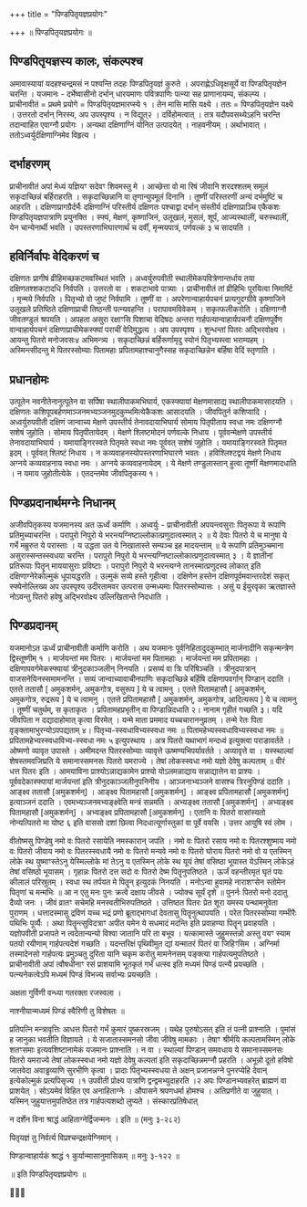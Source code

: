 +++
title = "पिण्डपितृयज्ञप्रयोगः"

+++
॥ पिण्डपितृयज्ञप्रयोगः ॥

## पिण्डपितृयज्ञस्य कालः, संकल्पश्च

अमावास्यायां यदहश्चन्द्रमसं न पश्यन्ति तदहः पिण्डपितृयज्ञं कुरुते । अपराह्णेऽधिवृक्षसूर्ये वा पिण्डपितृयज्ञेन चरन्ति । यजमानः - दर्भेष्वासीनो दर्भान् धारयमाणः पवित्रपाणिः पत्न्या सह प्राणानायम्य, संकल्प्य । प्राचीनावीतं = प्रथमे प्रयोगे = पिण्डपितृयज्ञमारप्स्ये १ । तेन मासि मासि यक्ष्ये । ततः = पिण्डपितृयज्ञेन यक्ष्ये । उत्तरतो दर्भान् निरस्य, अप उपस्पृश्य । न विद्युत्२ । दर्विहोमत्वात् । तत्र यदौपवसथ्येऽहनि चरन्ति तदान्वाहित एवाग्नौ प्रयोगः । अन्यथा दक्षिणाग्निं योनित उत्पादयेत् । नाहवनीयम् । अर्थाभावात् । ततोऽध्वर्युर्दक्षिणाग्निमेव विहृत्य ।

## दर्भाहरणम्

प्राचीनावीतं अपां मेध्यं यज्ञियꣳ सदेवꣳ शिवमस्तु मे । आच्छेत्ता वो मा रिषं जीवानि शरदश्शतम् समूलं सकृदाच्छिन्नं बर्हिराहरति । सकृदाच्छिन्नानि वा तृणान्युपमूलं दिनानि । तूष्णीं परिस्तरणीं अन्यं दर्भमुष्टिं च आहरति । दक्षिणाप्रागग्रैर्दर्भैः दक्षिणाग्निं परिस्तीर्य दक्षिणतः पश्चाद्वा दर्भान् संस्तीर्य दक्षिणाप्राञ्चि एकैकशः पिण्डपितृयज्ञपात्राणि प्रयुनक्ति । स्फ्यं, मेक्षणं, कृष्णाजिनं, उलूखलं, मुसलं, शूर्पं, आज्यस्थालीं, चरुस्थालीं, येन चान्येनार्थी भवति । उपस्तरणाभिघारणार्थं च दर्वीं, मृन्मयपात्रं, पर्णवल्कं ३ च सादयति ।

## हविर्निर्वापः वेदिकरणं च

दक्षिणतः प्रागीषं व्रीहिमच्छकटमवस्थितं भवति । अध्वर्युरुपवीती स्थालीमेकपवित्रेणान्तर्धाय तया दक्षिणतश्शकटादधि निर्वपति । उत्तरतो वा । शकटाभावे पात्र्याः । प्राचीनावीतं तां व्रीहिभिः पूरयित्वा निमार्ष्टि । मृन्मये निर्वपति । पितृभ्यो वो जुष्टं निर्वपामि । तूष्णीं वा । अपरेणान्वाहार्यपचनं प्रत्यगुदग्ग्रीवे कृष्णाजिने उलूखले प्रतिष्ठिते दक्षिणाप्राची तिष्ठन्ती पत्न्यवहन्ति । परापावमविवेकम् । सकृत्फलीकरोति । दक्षिणाग्नौ जीवतण्डुलं श्रपयति । अपहता असुरा रक्षाꣳसि पिशाचा वेदिषदः अन्तरा गार्हपत्यान्वाहार्यपचनौ दक्षिणपूर्वेण वान्वाहार्यपचनं दक्षिणाप्राचीमेकस्फ्यां पराचीं वेदिमुद्धत्य । अप उपस्पृश्य । शुन्धन्तां पितरः अद्भिरवोक्ष्य । आयन्तु पितरो मनोजवसः४ अभिमन्त्र्य । सकृदाच्छिन्नं बर्हिरूर्णामृदु स्योनं पितृभ्यस्त्वा भराम्यहम् । अस्मिन्त्सीदन्तु मे पितरस्सोम्याः पितामहाः प्रपितामहाश्चानुगैस्सह सकृदाच्छिन्नेन बर्हिषा वेदिं स्तृणाति ।

## प्रधानहोमः

उत्पूतेन नवनीतेनानुत्पूतेन वा सर्पिषा स्थालीपाकमभिघार्य, एकस्फ्यायां मेक्षणमासाद्य स्थालीपाकमासादयति । दक्षिणतः कशिपूपबर्हणमाञ्जनमभ्यञ्जनमुदकुम्भमित्येकैकशः आसादयति । जीवपितुर्न कशिप्वादि । अध्वर्युरुपवीती दक्षिणं जान्वाच्य मेक्षणे उपस्तीर्य तेनावदायाभिघार्य सोमाय पितृपीताय स्वधा नमः दक्षिणग्नौ सशेषं जुहोति । सोमाय पितृपीतायेदम् । मेक्षणे श्लिष्टमोदनं पर्णवल्के निधाय । पूर्ववन्मेक्षणे उपस्तीर्य तेनावदायाभिघार्य । यमायाङ्गिरस्वते पितृमते स्वधा नमः पूर्ववत् सशेषं जुहोति । यमायाङ्गिरस्वते पितृमत इदम् । पूर्ववत् श्लिष्टं निधाय । न कव्यवाहनस्योपस्तरणाभिघारणे भवतः । हविश्लिश्टद्वयं मेक्षणे निधाय अग्नये कव्यवाहनाय स्वधा नमः । अग्नये कव्यवाहनायेदम् । ये मेक्षणे तण्डुलास्तान् हुत्वा तूष्णीं मेक्षणमादधाति । न यमाय जुहोतीत्येके । एतदन्तमेव जीवपितृकस्य १।

## पिण्डप्रदानार्थमग्नेः निधानम्

अजीवपितृकस्य यजमानस्य अत ऊर्ध्वं कर्माणि । अध्वर्युः - प्राचीनावीती अपयन्त्वसुराः पितृरूपा ये रूपाणि प्रतिमुच्याचरन्ति । परापुरो निपुरो ये भरन्त्यग्निष्टाल्लोकात्प्रणुदात्वस्मात् २ ॥ ये देवाः पितरो ये च मानुषा ये गर्भे मम्रुरुत ये परास्ताः । य उद्धता उत ये निखातास्ते सम्यञ्च इह मादयन्ताम् ॥ ये रूपाणि प्रतिमुञ्चमाना असुरास्सन्तस्स्वधया चरन्ति । परापुरो निपुरो ये भरन्त्यग्निष्टाल्लोकात्प्रणुदात्वस्मात् ३ । ये ज्ञातीनां प्रतिरूपाः पितॄन् माययासुराः प्रविष्टाः । परापुरो निपुरो ये भरन्त्यग्ने तानस्मात्प्रणुदस्व लोकात् इति दक्षिणाग्नेरेकोल्मुकं धूपायद्धरति । उल्मुकं सव्ये हस्ते गृहीत्वा । दक्षिणेन हस्तेन दक्षिणपूर्वमवान्तरदेशं सकृत् स्फ्येनोल्लिख्य अप उपस्पृश्य उदीरतामवर उत्परास उन्मध्यमाः पितरस्सोम्यासः । असुं य ईयुरवृका ऋतज्ञास्ते नोऽवन्तु पितरो हवेषु अद्भिरवोक्ष्य उल्लिखितान्ते निदधाति ।

## पिण्डप्रदानम्

यजमानोऽत ऊर्ध्वं प्राचीनावीती कर्माणि करोति । अथ यजमानः पूर्वनिहितादुदकुम्भात् मार्जनादीनि सकृन्मन्त्रेण द्विस्तूष्णीम् १ । मार्जयन्तां मम पितरः । मार्जयन्तां मम पितामहाः । मार्जयन्तां मम प्रपितामहाः । दक्षिणापवर्गमेकस्फ्यायां त्रीनुदकाञ्जलीन् निनयति । प्रसव्यं वा त्रिः परिषिञ्चति । त्रीनुदपात्रान् वाजसनेयिनस्समामनन्ति । सव्यं जान्वाच्यावाचीनपाणिः सकृदाच्छिन्ने बर्हिषि दक्षिणापवर्गान् पिण्डान् ददाति । एतत्ते ततासौ [ अमुकशर्मन्, अमुकगोत्र, वसुरूप ] ये च त्वामनु । एतत्ते पितामहासौ [ अमुकशर्मन्, अमुकगोत्र, रुद्ररूप ] ये च त्वामनु । एतत्ते प्रपितामहासौ [ अमुकशर्मन्, अमुकगोत्र, आदित्यरूप ] ये च त्वामनु । तूष्णीं चतुर्थम्, स कृताकृतः । प्रपितामहप्रभृतीन् वा पिण्डान्निदधाति २। नानाम गृहीतं गच्छति ३। यदि जीवपिता न दद्यादाहोमात् कृत्वा विरमेत् । यन्मे माता प्रममाद यच्चचाराननुव्रतम् । तन्मे रेतः पिता वृङ्क्तामाभुरन्योऽपपद्यताम् ४। पितृभ्य-स्स्वधाविभ्यस्स्वधा नमः ॥ पितामहेभ्यस्स्वधाविभ्यस्स्वधा नमः ॥ प्रपितामहेभ्यस्स्वधाविभ्य-स्स्वधा नमः ५ इत्युपस्थाय । अत्र पितरो यथाभागं मन्दध्वं इत्युक्त्वा पराङावर्तते । ओष्मणो व्यावृत उपास्ते । अमीमदन्त पितरस्सोम्याः व्यावृत्ते ऊष्मण्यभिपर्यावर्तते । अव्यावृत्ते वा । यस्स्थाल्यां शेषस्तमवजिघ्रति ये समानास्समनसः पितरो यमराज्ये । तेषां लोकस्स्वधा नमो यज्ञो देवेषु कल्पताम् ॥ वीरं धत्त पितरः इति । आमयाविना प्राश्योऽन्नाद्यकामेन प्राश्यो योऽलमन्नाद्याय सन्नाद्यात्तेन वा प्राश्यः । पूर्ववदेकास्फ्यायां मार्जयन्तां इति त्रीनुदकाञ्जलीनुपनिनीय । आञ्जनाभ्यञ्जने वासश्च त्रिरनुपिण्डं ददाति । आङ्क्ष्व ततासौ [अमुकशर्मन्] । आङ्क्ष्व पितामहासौ [अमुकशर्मन्] । आङ्क्ष्व प्रपितामहासौ [अमुकशर्मन्] इत्याञ्जनं ददाति । एवमभ्यञ्जनमभ्यङ्क्ष्वेति मन्त्रं सन्नमति । अभ्यङ्क्ष्व ततासौ [अमुकशर्मन्] । अभ्यङ्क्ष्व पितामहासौ [अमुकशर्मन्] । अभ्यङ्क्ष्व प्रपितामहासौ [अमुकशर्मन्] । एतानि वः पितरो वासांस्यतो नोन्यत्पितरो मा योष्ट ६ इति वाससो दशां छित्वा निदधात्यूर्णास्तुकां वा पूर्वे वयसि । उत्तर आयुषि स्वं लोम ।

वीतोष्मसु पिण्डेषु नमो वः पितरो रसायेति नमस्कारान् जपति । नमो वः पितरो रसाय नमो वः पितरश्शुष्माय नमो वः पितरो जीवाय नमो वः पितरस्स्वधायै नमो वः पितरो मन्यवे नमो वः पितरो घोराय पितरो नमो वो य एतस्मिन् लोके स्थ युष्माꣳस्तेऽनु येस्मिल्लोके मां तेऽनु य एतस्मिन् लोके स्थ यूयं तेषां वसिष्ठा भूयास्त येऽस्मिन् लोकेऽहं तेषां वसिष्ठो भूयासम् । गृहान्नः पितरो दत्त सदो वः पितरो देष्म पितॄनुपतिष्ठते । ऊर्जं वहन्तीरमृतं घृतं पयः कीलालं परिस्रुतम् । स्वधा स्थ तर्पयत मे पितॄन् इत्युदकं निनयति । मनोऽन्वा हुवामहे नाराशꣳसेन स्तोमेन पितृणां च मन्मभिः ॥ आ न एतु मनः पुनः क्रत्वे दक्षाय जीवसे । ज्योक्च सूर्यं दृशे ॥ पुनर्नः पितरो मनो ददातु दैव्यो जनः । जीवं व्रातꣳ सचेमहि मनस्वतीभिरुपतिष्ठते । उत्तिष्ठत पितरः प्रेत शूरा यमस्य पन्थामनुवेता पुराणम् । धत्तादस्मासु द्रविणं यच्च भद्रं प्रणो ब्रूताद्भागधां देवतासु पितॄनुत्थापयति । परेत पितरस्सोम्या गम्भीरैः पथिभिः पूर्व्यैः । अथा पितॄन्त्सुविदत्राꣳ अपीत यमेन ये सधमादं मदन्ति इति प्रवाहण्या पितॄन् प्रवाहयति । यज्ञोपवीती प्रजापते न त्वदेतान्यन्यो विश्वा जातानि परि ता बभूव । यत्कामास्ते जुहुमस्तन्नो अस्तु वयꣳ स्याम पतयो रयीणाम् गार्हपत्यदेशं गच्छति । यदन्तरिक्षं पृथिवीमुत द्यां यन्मातरं पितरं वा जिहिꣳसिम । अग्निर्मा तस्मादेनसो गार्हपत्यः प्रमुञ्चतु दुरिता यानि चकृम करोतु मामनेनसम् पङ्क्त्या गार्हपत्यमुपतिष्ठते । प्राचीनावीती अपां त्वौषधीनाꣳ रसं प्राशयामि भूतकृतं गर्भं धत्स्व इति मध्यमं पिण्डं पत्न्यै प्रयच्छति । पत्न्यनेकत्वेऽपि मध्यमं पिण्डं विभज्य सर्वाभ्यः प्रयच्छति ।

अक्षता गुर्विणी वन्ध्या गतरक्ता रजस्वला ।

नाश्नीयान्मध्यमं पिण्डं स्वैरिणी तु विशेषतः ॥

प्रतिपत्नि मन्त्रावृत्तिः आधत्त पितरो गर्भं कुमारं पुष्करस्रजम् । यथेह पुरुषोऽसत् इति तं पत्नी प्राश्नाति । पुमांसं ह जानुका भवतीति विज्ञायते । ये सजातास्समनसो जीवा जीवेषु मामकाः । तेषाꣳ श्रीर्मयि कल्पतामस्मिन् लोके शतꣳसमाः इत्यवशिष्टानामेकं यजमानः प्राश्नाति । न वा । स्थाल्यां पिण्डान् समवधाय ये समानास्समनसः पितरो यमराज्ये तेषां लोकस्स्वधा नमो यज्ञो देवेषु कल्पतां इति सकृदाच्छिन्नमग्नौ प्रहरति । अभून्नो दूतो हविषो जातवेदा अवाड्ढव्याणि सुरभीणि कृत्वा । प्रादाः पितृभ्यस्स्वधया ते अक्षन् प्रजानन्नग्ने पुनरप्येहि देवान् इत्येकोल्मुकं प्रत्यपिसृज्य ।१ उपवीती प्रोक्ष्य पात्राणि द्वन्द्वमभ्युदाहरति ।२ अपः पिण्डानभ्यवहरेत् ब्राह्मणं वा प्राशयेत् । सोऽयमेवं विहित एव अनाहिताग्नेः । औपासने श्रपणधर्मा होमश्च । अतिप्रणीते वा जुहुयात् । यस्मिन् जुहुयात्तमुपतिष्ठेत तत्र गार्हपत्यशब्दो लुप्यते । संस्कारप्रतिषेधात्

न दर्शेन विना श्राद्धं आहिताग्नेर्द्विजन्मनः । इति ॥ (मनुः ३-२८२)

पितृयज्ञं तु निर्वर्त्य विप्रश्चन्द्रक्षयेग्निमान् ।

पिण्डान्वाहार्यकं श्राद्धं १ कुर्यान्मासानुमासिकम् ॥ मनुः ३-१२२ ॥

॥ इति पिण्डपितृयज्ञप्रयोगः ॥

